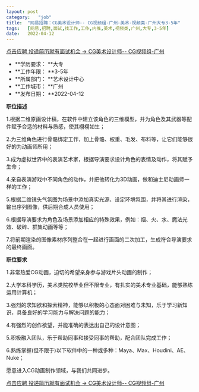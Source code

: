 ```yaml
---
layout:	post
category:	"job"
title:	"网易招聘：CG美术设计师-- CG视频组-广州-美术-视频类-广州大专3-5年"
tags:	[网易,招聘,面试,找工作,工作,内推,美术,视频类,广州,大专,3-5年]
date:	2022-04-12
---
```


[点击应聘 投递简历就有面试机会 ->  CG美术设计师-- CG视频组-广州](http://mobile.bole.netease.com/bole/boleDetail?id=33507&employeeId=346f03c3cda5f04c&key=all)



- **学历要求： **大专
- **工作年限： **3-5年
- **所属部门： **艺术设计中心
- **工作城市： **广州
- **发布日期： **2022-04-12



**职位描述**

1.根据二维原画设计稿，在软件中建立该角色的三维模型，并为角色及其武器等配件赋予合适的材料与质感，使其栩栩如生；

2.为三维角色进行骨骼绑定工作，加上骨骼、权重、毛发、布料等，让它们能够很好的为动画师所用；

3.成为虚拟世界中的表演艺术家，根据导演要求设计角色的表情及动作，将其赋予生命；

4.亲自表演游戏中不同角色的动作，并把他转化为3D动画，做和迪士尼动画师一样的工作；

5.根据二维镜头气氛图为场景中添加真实光源、设定环境氛围，并将其进行渲染，输出序列图像，供后期合成人员使用；

6.根据导演要求为角色及场景添加相应的特殊效果，例如：烟、火、水、魔法光效、破碎、群集动画等等；

7.将前期渲染的图像素材序列整合在一起进行画面的二次加工，生成符合导演要求的最终画面。



**职位要求**

1.非常热爱CG动画，迫切的希望亲身参与游戏片头动画的制作；

2.大学本科学历，美术类院校毕业但不限专业，有扎实的美术专业基础，能够熟练运用计算机；

3.强烈的求知欲和探索精神，能够以积极的心态面对困难与未知，乐于学习新知识，具备良好的学习能力与解决问题的能力；

4.有强烈的创作欲望，并能准确的表达出自己的设计意图；

5.积极融入团队，乐于帮助同事和接受同事的帮助，配合团队完成工作；

6.熟练掌握(但不限于)以下软件中的一种或多种：Maya、Max、Houdini、AE、Nuke；

愿意进入CG动画制作领域，与我们共同进步。



[点击应聘 投递简历就有面试机会 ->  CG美术设计师-- CG视频组-广州](http://mobile.bole.netease.com/bole/boleDetail?id=33507&employeeId=346f03c3cda5f04c&key=all)